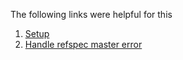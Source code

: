 The following links were helpful for this
1. [Setup](https://gist.github.com/Jonalogy/54091c98946cfe4f8cdab2bea79430f9)
2. [Handle refspec master error](https://dev.to/arisa_dev/git-github-git-initialize-error-error-src-refspec-master-does-not-match-any-2lcj)